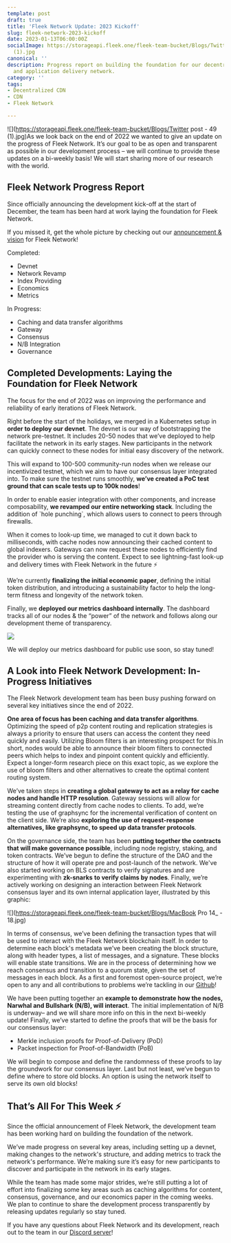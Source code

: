 ```yaml
---
template: post
draft: true
title: 'Fleek Network Update: 2023 Kickoff'
slug: fleek-network-2023-kickoff
date: 2023-01-13T06:00:00Z
socialImage: https://storageapi.fleek.one/fleek-team-bucket/Blogs/Twitter post - 49
  (1).jpg
canonical: ''
description: Progress report on building the foundation for our decentralized content
  and application delivery network.
category: ''
tags:
- Decentralized CDN
- CDN
- Fleek Network

---
```

![](https://storageapi.fleek.one/fleek-team-bucket/Blogs/Twitter post - 49 (1).jpg)As we look back on the end of 2022 we wanted to give an update on the progress of Fleek Network. It’s our goal to be as open and transparent as possible in our development process – we will continue to provide these updates on a bi-weekly basis! We will start sharing more of our research with the world.

## Fleek Network Progress Report

Since officially announcing the development kick-off at the start of December, the team has been hard at work laying the foundation for Fleek Network.

If you missed it, get the whole picture by checking out our [announcement & vision](https://blog.fleek.co/posts/introducing-fleek-network-and-fleek-xyz) for Fleek Network!

Completed:

* Devnet
* Network Revamp
* Index Providing
* Economics
* Metrics

In Progress:

* Caching and data transfer algorithms
* Gateway
* Consensus
* N/B Integration
* Governance

## Completed Developments: Laying the Foundation for Fleek Network

The focus for the end of 2022 was on improving the performance and reliability of early iterations of Fleek Network.

Right before the start of the holidays, we merged in a Kubernetes setup in **order to deploy our devnet**. The devnet is our way of bootstrapping the network pre-testnet. It includes 20-50 nodes that we’ve deployed to help facilitate the network in its early stages. New participants in the network can quickly connect to these nodes for initial easy discovery of the network.

This will expand to 100-500 community-run nodes when we release our incentivized testnet, which we aim to have our consensus layer integrated into. To make sure the testnet runs smoothly, **we’ve created a PoC test ground that can scale tests up to 100k nodes**!

In order to enable easier integration with other components, and increase composability, **we revamped our entire networking stack**. Including the addition of \`hole punching\`, which allows users to connect to peers through firewalls.

When it comes to look-up time, we managed to cut it down back to milliseconds, with cache nodes now announcing their cached content to global indexers. Gateways can now request these nodes to efficiently find the provider who is serving the content. Expect to see lightning-fast look-up and delivery times with Fleek Network in the future ⚡

We’re currently **finalizing the initial economic paper**, defining the initial token distribution, and introducing a sustainability factor to help the long-term fitness and longevity of the network token.

Finally, we **deployed our metrics dashboard internally**. The dashboard tracks all of our nodes & the “power” of the network and follows along our development theme of transparency.

![](https://storageapi.fleek.one/fleek-team-bucket/Blogs/9yHQiad.jpg)

We will deploy our metrics dashboard for public use soon, so stay tuned!

## A Look into Fleek Network Development: In-Progress Initiatives

The Fleek Network development team has been busy pushing forward on several key initiatives since the end of 2022.

**One area of focus has been caching and data transfer algorithms**. Optimizing the speed of p2p content routing and replication strategies is always a priority to ensure that users can access the content they need quickly and easily. Utilizing Bloom filters is an interesting prospect for this.In short, nodes would be able to announce their bloom filters to connected peers which helps to index and pinpoint content quickly and efficiently. Expect a longer-form research piece on this exact topic, as we explore the use of bloom filters and other alternatives to create the optimal content routing system.

We’ve taken steps in **creating a global gateway to act as a relay for cache nodes and handle HTTP resolution**. Gateway sessions will allow for streaming content directly from cache nodes to clients. To add, we’re testing the use of graphsync for the incremental verification of content on the client side. We’re also **exploring the use of request-response alternatives, like graphsync, to speed up data transfer protocols**.

On the governance side, the team has been **putting together the contracts that will make governance possible**, including node registry, staking, and token contracts. We’ve begun to define the structure of the DAO and the structure of how it will operate pre and post-launch of the network. We've also started working on BLS contracts to verify signatures and are experimenting with **zk-snarks** **to verify claims by nodes**. Finally, we’re actively working on designing an interaction between Fleek Network consensus layer and its own internal application layer, illustrated by this graphic:

![](https://storageapi.fleek.one/fleek-team-bucket/Blogs/MacBook Pro 14_ - 18.jpg)

In terms of consensus, we’ve been defining the transaction types that will be used to interact with the Fleek Network blockchain itself. In order to determine each block's metadata we’ve been creating the block structure, along with header types, a list of messages, and a signature. These blocks will enable state transitions. We are in the process of determining how we reach consensus and transition to a quorum state, given the set of messages in each block. As a first and foremost open-source project, we’re open to any and all contributions to problems we’re tackling in our [Github](https://github.com/fleek-network)!

We have been putting together an **example to demonstrate how the nodes, Narwhal and Bullshark (N/B), will interact**. The initial implementation of N/B is underway– and we will share more info on this in the next bi-weekly update! Finally, we’ve started to define the proofs that will be the basis for our consensus layer:

* Merkle inclusion proofs for Proof-of-Delivery (PoD)
* Packet inspection for Proof-of-Bandwidth (PoB)

We will begin to compose and define the randomness of these proofs to lay the groundwork for our consensus layer. Last but not least, we’ve begun to define where to store old blocks. An option is using the network itself to serve its own old blocks!

## That’s All For This Week ⚡

Since the official announcement of Fleek Network, the development team has been working hard on building the foundation of the network.

We’ve made progress on several key areas, including setting up a devnet, making changes to the network's structure, and adding metrics to track the network's performance. We’re making sure it’s easy for new participants to discover and participate in the network in its early stages.

While the team has made some major strides, we’re still putting a lot of effort into finalizing some key areas such as caching algorithms for content, consensus, governance, and our economics paper in the coming weeks. We plan to continue to share the development process transparently by releasing updates regularly so stay tuned.

If you have any questions about Fleek Network and its development, reach out to the team in our [Discord server](https://discord.gg/fleekxyz)!
